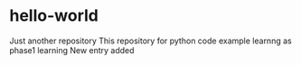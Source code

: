 # hello-world
Just another repository
This repository for python code example learnng as phase1 learning
New entry added
